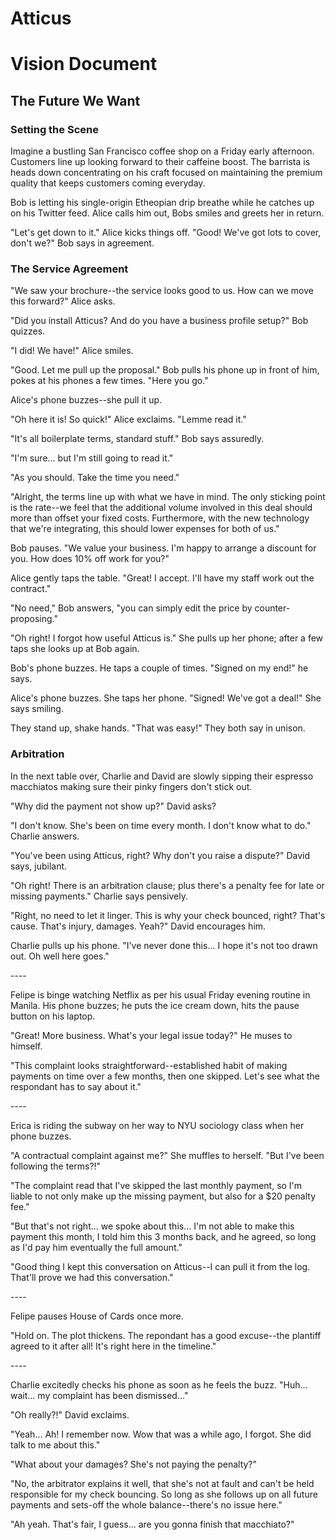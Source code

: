 # Atticus
# Vision Document

## The Future We Want

### Setting the Scene

Imagine a bustling San Francisco coffee shop on a Friday early afternoon. Customers line up looking forward to their caffeine boost. The barrista is heads down concentrating on his craft focused on maintaining the premium quality that keeps customers coming everyday.

Bob is letting his single-origin Etheopian drip breathe while he catches up on his Twitter feed. Alice calls him out, Bobs smiles and greets her in return.

"Let's get down to it." Alice kicks things off.
"Good! We've got lots to cover, don't we?" Bob says in agreement.

### The Service Agreement

"We saw your brochure--the service looks good to us. How can we move this forward?" Alice asks.

"Did you install Atticus? And do you have a business profile setup?" Bob quizzes.

"I did! We have!" Alice smiles.

"Good. Let me pull up the proposal." Bob pulls his phone up in front of him, pokes at his phones a few times. "Here you go."

Alice's phone buzzes--she pull it up.

"Oh here it is! So quick!" Alice exclaims. "Lemme read it."

"It's all boilerplate terms, standard stuff." Bob says assuredly.

"I'm sure... but I'm still going to read it."

"As you should. Take the time you need."

"Alright, the terms line up with what we have in mind. The only sticking point is the rate--we feel that the additional volume involved in this deal should more than offset your fixed costs. Furthermore, with the new technology that we're integrating, this should lower expenses for both of us."

Bob pauses. "We value your business. I'm happy to arrange a discount for you. How does 10% off work for you?"

Alice gently taps the table. "Great! I accept. I'll have my staff work out the contract."

"No need," Bob answers, "you can simply edit the price by counter-proposing."

"Oh right! I forgot how useful Atticus is." She pulls up her phone; after a few taps she looks up at Bob again.

Bob's phone buzzes. He taps a couple of times. "Signed on my end!" he says.

Alice's phone buzzes. She taps her phone. "Signed! We've got a deal!" She says smiling.

They stand up, shake hands. "That was easy!" They both say in unison.

### Arbitration

In the next table over, Charlie and David are slowly sipping their espresso macchiatos making sure their pinky fingers don't stick out.

"Why did the payment not show up?" David asks?

"I don't know. She's been on time every month. I don't know what to do." Charlie answers.

"You've been using Atticus, right? Why don't you raise a dispute?" David says, jubilant.

"Oh right! There is an arbitration clause; plus there's a penalty fee for late or missing payments." Charlie says pensively.

"Right, no need to let it linger. This is why your check bounced, right? That's cause. That's injury, damages. Yeah?" David encourages him.

Charlie pulls up his phone. "I've never done this... I hope it's not too drawn out. Oh well here goes."

\----

Felipe is binge watching Netflix as per his usual Friday evening routine in Manila. His phone buzzes; he puts the ice cream down, hits the pause button on his laptop.

"Great! More business. What's your legal issue today?" He muses to himself.

"This complaint looks straightforward--established habit of making payments on time over a few months, then one skipped. Let's see what the respondant has to say about it."

\----

Erica is riding the subway on her way to NYU sociology class when her phone buzzes.

"A contractual complaint against me?" She muffles to herself. "But I've been following the terms?!"

"The complaint read that I've skipped the last monthly payment, so I'm liable to not only make up the missing payment, but also for a $20 penalty fee."

"But that's not right... we spoke about this... I'm not able to make this payment this month, I told him this 3 months back, and he agreed, so long as I'd pay him eventually the full amount."

"Good thing I kept this conversation on Atticus--I can pull it from the log. That'll prove we had this conversation."

\----

Felipe pauses House of Cards once more.

"Hold on. The plot thickens. The repondant has a good excuse--the plantiff agreed to it after all! It's right here in the timeline."

\----

Charlie excitedly checks his phone as soon as he feels the buzz. "Huh... wait... my complaint has been dismissed..."

"Oh really?!" David exclaims.

"Yeah... Ah! I remember now. Wow that was a while ago, I forgot. She did talk to me about this."

"What about your damages? She's not paying the penalty?"

"No, the arbitrator explains it well, that she's not at fault and can't be held responsible for my check bouncing. So long as she follows up on all future payments and sets-off the whole balance--there's no issue here."

"Ah yeah. That's fair, I guess... are you gonna finish that macchiato?"

